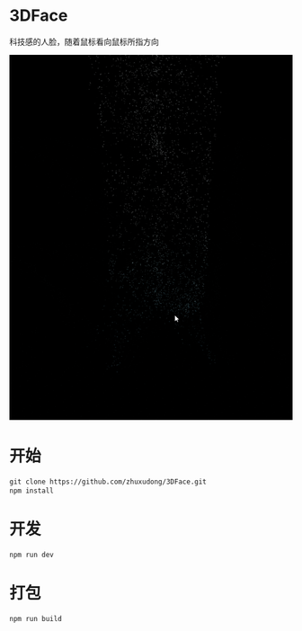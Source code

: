 # 3DFace
科技感的人脸，随着鼠标看向鼠标所指方向

![home](https://github.com/zhuxudong/3DFace/blob/master/static/home.gif?raw=true)


# 开始
```
git clone https://github.com/zhuxudong/3DFace.git
npm install
```

# 开发
```
npm run dev
```

# 打包
```
npm run build
```

